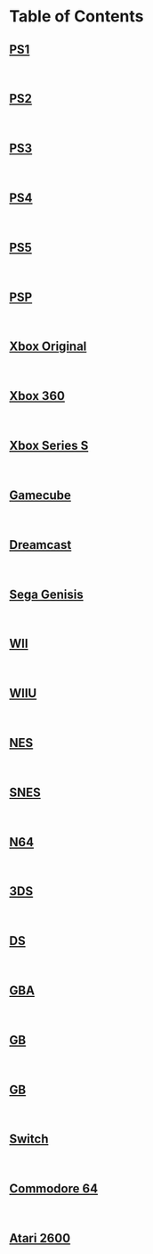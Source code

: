# Table of Contents

## [PS1](./PS1.md)
<br/>  

## [PS2](./PS2.md)
<br/>  

## [PS3](./PS3.md)
<br/>

## [PS4](./PS4.md)
<br/>  

## [PS5](./PS5.md)
<br/>  

## [PSP](./PSP.md)
<br/>  

## [Xbox Original](./Xbox.md)
<br/>  

## [Xbox 360](./360.md)
<br/>  

## [Xbox Series S](./xboxseriesS.md)
<br/>  

## [Gamecube](./GameCube.md)
<br/>  

## [Dreamcast](./Dreamcast.md)
<br/>  

## [Sega Genisis](./Genisis.md)
<br/>  

## [WII](./wii.md)
<br/>  

## [WIIU](./wiiu.md)
<br/>  

## [NES](./NES.md)
<br/>  

## [SNES](./SNES.md)
<br/>  

## [N64](./N64.md)
<br/>  

## [3DS](./3DS.md)
<br/>  

## [DS](./DS.md)
<br/>  

## [GBA](./GameboyAdvanced.md)
<br/>  

## [GB](./Gameboy.md)
<br/>  

## [GB](./GameboyColor.md)
<br/>  

## [Switch](./Switch.md)
<br/>  

## [Commodore 64](./Commodore64.md)
<br/>  

## [Atari 2600](./Atari.md)
<br/>  